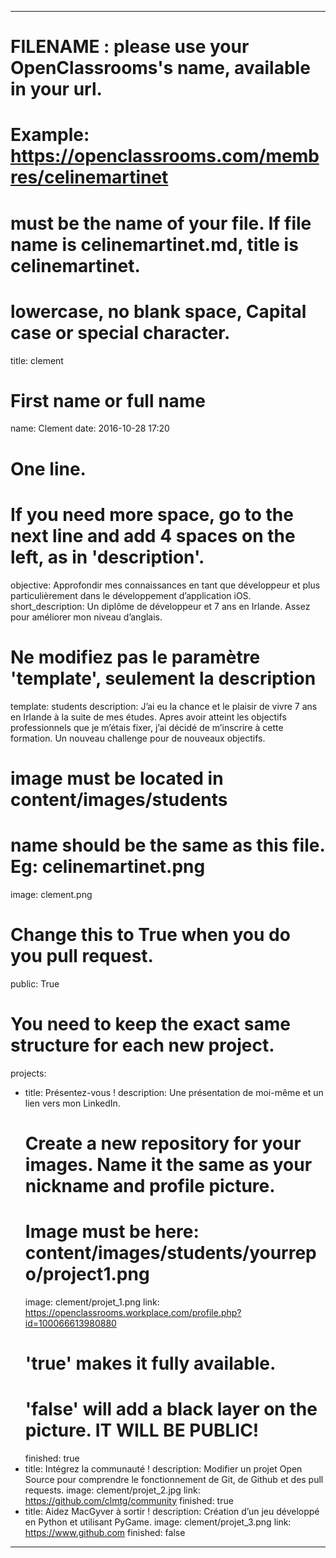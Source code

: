 ---

# FILENAME : please use your OpenClassrooms's name, available in your url.
# Example: https://openclassrooms.com/membres/celinemartinet
# must be the name of your file. If file name is celinemartinet.md, title is celinemartinet.
# lowercase, no blank space, Capital case or special character.
title: clement

# First name or full name
name: Clement
date: 2016-10-28 17:20

# One line.
# If you need more space, go to the next line and add 4 spaces on the left, as in 'description'.
objective: Approfondir mes connaissances en tant que développeur et plus particulièrement dans le développement d’application iOS.
short_description: Un diplôme de développeur et 7 ans en Irlande. Assez pour améliorer mon niveau d’anglais.

# Ne modifiez pas le paramètre 'template', seulement la description
template: students
description:
    J’ai eu la chance et le plaisir de vivre 7 ans en Irlande à la suite de mes études.
    Apres avoir atteint les objectifs professionnels que je m’étais fixer, j’ai décidé de m’inscrire à cette formation.
    Un nouveau challenge pour de nouveaux objectifs.

# image must be located in content/images/students
# name should be the same as this file. Eg: celinemartinet.png
image: clement.png

# Change this to True when you do you pull request.
public: True

# You need to keep the exact same structure for each new project.
projects:
  - title: Présentez-vous !
    description: Une présentation de moi-même et un lien vers mon LinkedIn.
    # Create a new repository for your images. Name it the same as your nickname and profile picture.
    # Image must be here: content/images/students/yourrepo/project1.png
    image: clement/projet_1.png
    link: https://openclassrooms.workplace.com/profile.php?id=100066613980880
    # 'true' makes it fully available.
    # 'false' will add a black layer on the picture. IT WILL BE PUBLIC!
    finished: true
  - title: Intégrez la communauté !
    description: Modifier un projet Open Source pour comprendre le fonctionnement de Git, de Github et des pull requests. 
    image: clement/projet_2.jpg
    link: https://github.com/clmtg/community
    finished: true
  - title: Aidez MacGyver à sortir !
    description: Création d’un jeu développé en Python et utilisant PyGame.
    image: clement/projet_3.png
    link: https://www.github.com
    finished: false
---
